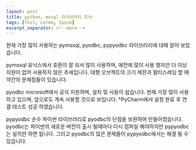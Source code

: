 ```yaml
---
layout: post
title: python, mssql 라이브러리 조사
tags: [Test, Lorem, Ipsum]
excerpt_separator: <!--more-->
---
```


현재 가장 많이 사용하는 pymssql, pyodbc, pypyodbc 라이브러리에
대해 알아 보았습니다.


pymssql
 유닉스에서 호환이 잘 되서 많이 사용하며, 예전에 많이 사용 했지만 
더 이상 지원이 없어 사용하지 않은 추세입니다.
대형 오브젝트의 크기 제한과 멀티스레딩 할 때 약간의 문제점들이 있습니다.

pyodbc
 microsoft에서 공식 지원하며, 설치 및 사용이 쉽습니다. 현재 가장 많이 사용하고 있으며, 앞으로도 계속 사용할 것으로 보입니다. 
	*PyCharm에서 설정 완료 후 연결 테스트 성공 하였습니다.

pypyodbc
 순수 파이썬 라이브러리로 pyodbc의 단점을 보완하여 만들어졌습니다. pyodbc는 파이썬의 새로운 버전이 출시 될때마다 다시 컴파일 해야하지만 pypyodbc는 설치만 하면 됩니다. 그리고 pyodbc의 많은 문제들이 pypyodbc에서는 해결 될 수 있습니다. 